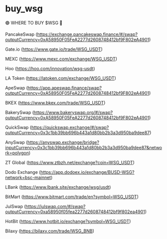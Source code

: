 # buy_wsg
🟣 WHERE TO BUY $WSG 💸

PancakeSwap (https://exchange.pancakeswap.finance/#/swap?outputCurrency=0xA58950F05FeA2277d2608748412bf9F802eA4901)

Gate.io (https://www.gate.io/trade/WSG_USDT)

MEXC (https://www.mexc.com/exchange/WSG_USDT)

Hoo (https://hoo.com/innovation/wsg-usdt)

LA Token (https://latoken.com/exchange/WSG_USDT)

ApeSwap (https://app.apeswap.finance/swap?outputCurrency=0xA58950F05FeA2277d2608748412bf9F802eA4901)

BKEX (https://www.bkex.com/trade/WSG_USDT)

BakerySwap (https://www.bakeryswap.org/#/swap?outputCurrency=0xA58950F05FeA2277d2608748412bf9F802eA4901)

QuickSwap (https://quickswap.exchange/#/swap?outputCurrency=0x3c1bb39bb696b443a1d80bb2b3a3d950ba9dee87)

AnySwap (https://anyswap.exchange/bridge?inputCurrency=0x3c1bb39bb696b443a1d80bb2b3a3d950ba9dee87&network=polygon)

ZT Global (https://www.ztbzh.net/exchange?coin=WSG_USDT)

Dodo Exchange (https://app.dodoex.io/exchange/BUSD-WSG?network=bsc-mainnet)

LBank (https://www.lbank.site/exchange/wsg/usdt)

BitMart (https://www.bitmart.com/trade/en?symbol=WSG_USDT)

JulSwap (https://julswap.com/#/swap?outputCurrency=0xa58950f05fea2277d2608748412bf9f802ea4901)

HotBit (https://www.hotbit.io/exchange?symbol=WSG_USDT)

Bilaxy (https://bilaxy.com/trade/WSG_BNB)
